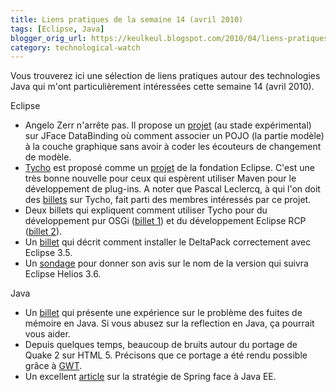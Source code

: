 ```yaml
---
title: Liens pratiques de la semaine 14 (avril 2010)
tags: [Eclipse, Java]
blogger_orig_url: https://keulkeul.blogspot.com/2010/04/liens-pratiques-de-la-semaine.html
category: technological-watch
---
```


Vous trouverez ici une sélection de liens pratiques autour des technologies Java qui m'ont particulièrement intéressées cette semaine 14 (avril 2010).

Eclipse  

* Angelo Zerr n'arrête pas. Il propose un [projet](http://wiki.eclipse.org/JFace_Data_Binding/PojoBindable) (au stade expérimental) sur JFace DataBinding où comment associer un POJO (la partie modèle) à la couche graphique sans avoir à coder les écouteurs de changement de modèle.
* [Tycho](http://tycho.sonatype.org/) est proposé comme un [projet](http://www.eclipse.org/proposals/tycho/) de la fondation Eclipse. C'est une très bonne nouvelle pour ceux qui espèrent utiliser Maven pour le développement de plug-ins. A noter que Pascal Leclercq, à qui l'on doit des [billets](http://blog.proxiad.com/2010/02/16/construire-ses-plugins-eclipse-rcp-avec-maven-c%E2%80%99est-plus-facile-maintenant-avec-maven-3-et-tycho/) sur Tycho, fait parti des membres intéressés par ce projet.
* Deux billets qui expliquent comment utiliser Tycho pour du développement pur OSGi ([billet 1](http://mattiasholmqvist.se/2010/02/building-with-tycho-part-1-osgi-bundles/)) et du développement Eclipse RCP ([billet 2](http://mattiasholmqvist.se/2010/03/building-with-tycho-part-2-rcp-applications/)).
* Un [billet](http://aniefer.blogspot.com/2009/06/using-deltapack-in-eclipse-35.html) qui décrit comment installer le DeltaPack correctement avec Eclipse 3.5.
* Un [sondage](http://www.eclipse.org/helios/planning/poll2011name.php) pour donner son avis sur le nom de la version qui suivra Eclipse Helios 3.6.  

Java  

* Un [billet](http://dutheil.brice.online.fr/blog/index.php/2010/02/12/une-fuite-memoire-beaucoup-de-reflection-et-pas-de-outofmemoryerror/) qui présente une expérience sur le problème des fuites de mémoire en Java. Si vous abusez sur la reflection en Java, ça pourrait vous aider.
* Depuis quelques temps, beaucoup de bruits autour du portage de Quake 2 sur HTML 5. Précisons que ce portage a été rendu possible grâce à [GWT](http://code.google.com/p/quake2-gwt-port/).
* Un excellent [article](http://blog.ippon.fr/2010/03/30/les-rendez-vous-manques-de-spring-6) sur la stratégie de Spring face à Java EE.